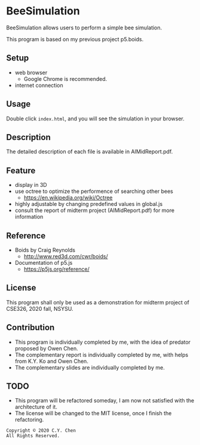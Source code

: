 # BeeSimulation
BeeSimulation allows users to perform a simple bee simulation.

This program is based on my previous project p5.boids.

## Setup
+ web browser
  + Google Chrome is recommended.
+ internet connection

## Usage
Double click `index.html`, and you will see the simulation in your browser.

## Description
The detailed description of each file is available in AIMidReport.pdf.

## Feature
+ display in 3D
+ use octree to optimize the performence of searching other bees
  + https://en.wikipedia.org/wiki/Octree
+ highly adjustable by changing predefined values in global.js
+ consult the report of midterm project (AIMidReport.pdf) for more information

## Reference
+ Boids by Craig Reynolds
  + http://www.red3d.com/cwr/boids/
+ Documentation of p5.js
  + https://p5js.org/reference/

## License
This program shall only be used as a demonstration for midterm project of CSE326, 2020 fall, NSYSU.

## Contribution
+ This program is individually completed by me, with the idea of predator proposed by Owen Chen.
+ The complementary report is individually completed by me, with helps from K.Y. Ko and Owen Chen.
+ The complementary slides are individually completed by me.

## TODO
+ This program will be refactored someday, I am now not satisfied with the architecture of it.
+ The license will be changed to the MIT license, once I finish the refactoring.

```
Copyright © 2020 C.Y. Chen
All Rights Reserved.
```
